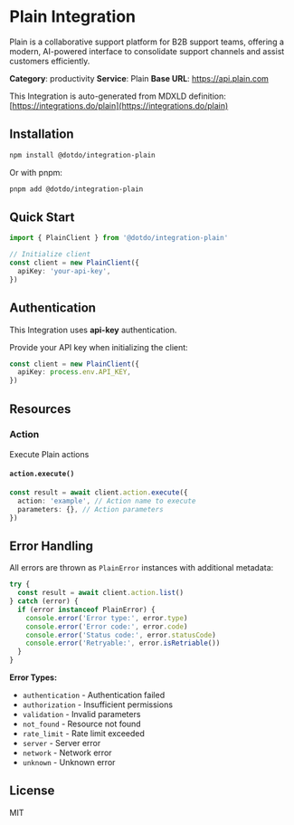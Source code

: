 # Plain Integration

Plain is a collaborative support platform for B2B support teams, offering a modern, AI-powered interface to consolidate support channels and assist customers efficiently.

**Category**: productivity
**Service**: Plain
**Base URL**: https://api.plain.com

This Integration is auto-generated from MDXLD definition: [https://integrations.do/plain](https://integrations.do/plain)

## Installation

```bash
npm install @dotdo/integration-plain
```

Or with pnpm:

```bash
pnpm add @dotdo/integration-plain
```

## Quick Start

```typescript
import { PlainClient } from '@dotdo/integration-plain'

// Initialize client
const client = new PlainClient({
  apiKey: 'your-api-key',
})
```

## Authentication

This Integration uses **api-key** authentication.

Provide your API key when initializing the client:

```typescript
const client = new PlainClient({
  apiKey: process.env.API_KEY,
})
```

## Resources

### Action

Execute Plain actions

#### `action.execute()`

```typescript
const result = await client.action.execute({
  action: 'example', // Action name to execute
  parameters: {}, // Action parameters
})
```

## Error Handling

All errors are thrown as `PlainError` instances with additional metadata:

```typescript
try {
  const result = await client.action.list()
} catch (error) {
  if (error instanceof PlainError) {
    console.error('Error type:', error.type)
    console.error('Error code:', error.code)
    console.error('Status code:', error.statusCode)
    console.error('Retryable:', error.isRetriable())
  }
}
```

**Error Types:**

- `authentication` - Authentication failed
- `authorization` - Insufficient permissions
- `validation` - Invalid parameters
- `not_found` - Resource not found
- `rate_limit` - Rate limit exceeded
- `server` - Server error
- `network` - Network error
- `unknown` - Unknown error

## License

MIT
